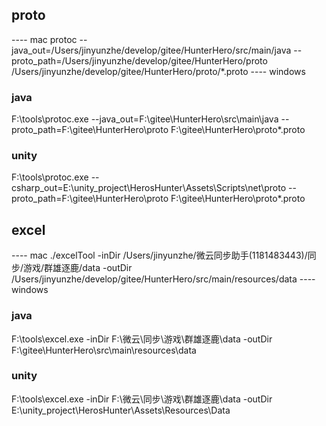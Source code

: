 ## proto
---- mac
protoc --java_out=/Users/jinyunzhe/develop/gitee/HunterHero/src/main/java --proto_path=/Users/jinyunzhe/develop/gitee/HunterHero/proto /Users/jinyunzhe/develop/gitee/HunterHero/proto/*.proto
---- windows
### java
F:\tools\protoc.exe --java_out=F:\gitee\HunterHero\src\main\java --proto_path=F:\gitee\HunterHero\proto F:\gitee\HunterHero\proto\*.proto
### unity
F:\tools\protoc.exe --csharp_out=E:\unity_project\HerosHunter\Assets\Scripts\net\proto --proto_path=F:\gitee\HunterHero\proto F:\gitee\HunterHero\proto\*.proto


## excel
---- mac
 ./excelTool -inDir /Users/jinyunzhe/微云同步助手(1181483443)/同步/游戏/群雄逐鹿/data -outDir /Users/jinyunzhe/develop/gitee/HunterHero/src/main/resources/data
---- windows
### java
F:\tools\excel.exe -inDir F:\微云\同步\游戏\群雄逐鹿\data -outDir F:\gitee\HunterHero\src\main\resources\data
### unity
F:\tools\excel.exe -inDir F:\微云\同步\游戏\群雄逐鹿\data -outDir E:\unity_project\HerosHunter\Assets\Resources\Data
